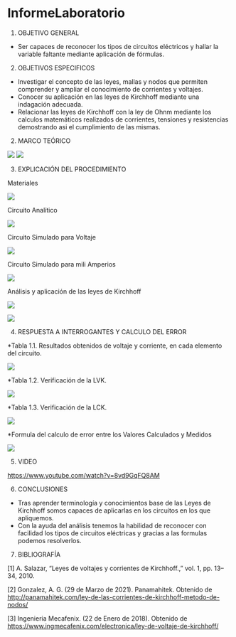 # InformeLaboratorio

1. OBJETIVO GENERAL 
 
 * Ser capaces de reconocer los tipos de circuitos eléctricos y hallar la variable faltante mediante aplicación de fórmulas.

2. OBJETIVOS ESPECIFICOS

 * Investigar el concepto de las leyes, mallas y nodos que permiten comprender y ampliar el conocimiento de corrientes y voltajes.
 * Conocer su aplicación en las leyes de Kirchhoff mediante una indagación adecuada. 
 * Relacionar las leyes de Kirchhoff con la ley de Ohnm mediante los calculos matemáticos realizados de corrientes, tensiones y resistencias demostrando asi el cumplimiento de 
 las mismas.  
 
2. MARCO TEÓRICO 

![](Img/MarcoT1.jpeg)
![](Img/MarcoT2.jpeg)
 
3. EXPLICACIÓN DEL PROCEDIMIENTO

Materiales

![](Img/Materiales.jpeg)

Circuito Analítico

![](Img/Circuito.jpeg)

Circuito Simulado para Voltaje 

![](Img/Circuito.S.V.jpeg)

Circuito Simulado para mili Amperios 

![](Img/Circuito.S.mA.jpeg)

Análisis y aplicación de las leyes de Kirchhoff 

![](Img/Kirchhoff.jpeg)

![](Img/Formula.V.jpeg)

4. RESPUESTA A INTERROGANTES Y CALCULO DEL ERROR

*Tabla 1.1. Resultados obtenidos de voltaje y corriente, en cada elemento del circuito.

![](Img/tabla1.jpeg)

*Tabla 1.2. Verificación de la LVK.

![](Img/tabla2.jpeg)

*Tabla 1.3. Verificación de la LCK.

![](Img/tabla3.jpeg)

*Formula del calculo de error entre los Valores Calculados y Medidos

![](Img/formula.error1.jpeg)

5. VIDEO

https://www.youtube.com/watch?v=8vd9GqFQ8AM

6. CONCLUSIONES


 * Tras aprender terminología y conocimientos base de las Leyes de Kirchhoff somos capaces de aplicarlas en los circuitos en los que apliquemos.
 * Con la ayuda del análisis tenemos la habilidad de reconocer con facilidad los tipos de circuitos eléctricas y gracias a las formulas podemos resolverlos.


7. BIBLIOGRAFÍA

[1] A. Salazar, “Leyes de voltajes y corrientes de Kirchhoff.,” vol. 1, pp. 13–34, 2010.

[2] Gonzalez, A. G. (29 de Marzo de 2021). Panamahitek. Obtenido de http://panamahitek.com/ley-de-las-corrientes-de-kirchhoff-metodo-de-nodos/

[3] Ingenieria Mecafenix. (22 de Enero de 2018). Obtenido de https://www.ingmecafenix.com/electronica/ley-de-voltaje-de-kirchhoff/





 
 



